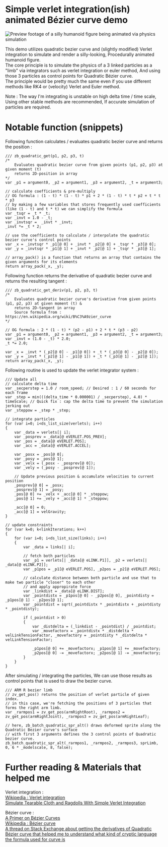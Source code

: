 # Simple verlet integration(ish) animated Bézier curve demo
![Preview footage of a silly humanoid figure being animated via physics simulation](PREVIEW.gif)

This demo utilizes quadratic bezier curve and (slightly modified) Verlet integration to simulate and render a silly-looking, Procedurally animated humanoid figure.<br>
The core principle is to simulate the physics of a 3 linked particles as a "limb" via integrators such as verlet integration or euler method, And using those 3 particles as control points for Quadratic Bézier curve.<br>
The principle would be pretty much the same even if you use different methods like RK4 or (velocity) Verlet and Euler method.

Note : The way I'm integrating is unstable on high delta time / time scale, Using other stable methods are recommended, If accurate simulation of particles are required.

# Notable function (snippets)
Following function calculates / evaluates quadratic bezier curve and returns the position :
```
/// zb_quadratic_get(p1, p2, p3, t)
/*
    Evaluates quadratic bezier curve from given points (p1, p2, p3) at given moment (t)
    returns 2D-position in array
*/
var _p1 = argument0, _p2 = argument1, _p3 = argument2, _t = argument3;

// calculate coefficients & pre-multiply
// OG formula : (1 - t) * (1 - t) * p1 + 2 * (1 - t) * t * p2 + t * t * p3
// by making a few variables that stores frequently used coefficients (like (1 - t) and t * t) we can simplify the formula
var _tsqr = _t * _t;
var _invt = 1.0 - _t;
var _invtsqr =  _invt * _invt;
_invt *= _t * 2;

// use the coefficients to calculate / interpolate the quadratic bezier curve's control points
var _x = _invtsqr * _p1[@ 0] + _invt * _p2[@ 0] + _tsqr * _p3[@ 0];
var _y = _invtsqr * _p1[@ 1] + _invt * _p2[@ 1] + _tsqr * _p3[@ 1];

// array_pack() is a function that returns an array that contains the given arguments for its elements
return array_pack(_x, _y);
```
Following function returns the derivative of quadratic bezier curve and returns the resulting tangent :
```
/// zb_quadratic_get_deriv(p1, p2, p3, t)
/*
    Evaluates quadratic bezier curve's derivative from given points (p1, p2, p3) at given moment (t) &
    returns 2D-tangent in array
    Source formula from : https://en.wikipedia.org/wiki/B%C3%A9zier_curve
*/

// OG formula : 2 * (1 - t) * (p2 - p1) + 2 * t * (p3 - p2)
var _p1 = argument0, _p2 = argument1, _p3 = argument2, _t = argument3;
var _invt = (1.0 - _t) * 2.0;
_t *= 2.0;

var _x = _invt * (_p2[@ 0] - _p1[@ 0]) + _t * (_p3[@ 0] - _p2[@ 0]);
var _y = _invt * (_p2[@ 1] - _p1[@ 1]) + _t * (_p3[@ 1] - _p2[@ 1]);
return array_pack(_x, _y);
```

Following routine is used to update the verlet integrator system :
```
/// Update all
// calculate delta time
var _secperstep = 1.0 / room_speed; // Desired : 1 / 60 seconds for each frame
var _step = min(((delta_time * 0.000001) / _secperstep), 4.0) * timeScale; // Quick fix : cap the delta time to prevent the simulation jerking out
var _steppow = _step * _step;

// integrate particles
for (var i=0; i<ds_list_size(verlets); i++)
{
    var _data = verlets[| i];
    var _posprev = _data[@ eVERLET.POS_PREV];
    var _pos = _data[@ eVERLET.POS];
    var _acc = _data[@ eVERLET.ACCEL];
    
    var _posx = _pos[@ 0];
    var _posy = _pos[@ 1];
    var _velx = (_posx - _posprev[@ 0]);
    var _vely = (_posy - _posprev[@ 1]);
    
    // Update previous position & accumulate velocities to current position
    _posprev[@ 0] = _posx;
    _posprev[@ 1] = _posy;
    _pos[@ 0] += _velx + _acc[@ 0] * _steppow;
    _pos[@ 1] += _vely + _acc[@ 1] * _steppow;
    
    _acc[@ 0] = 0;
    _acc[@ 1] = velGravity;
}

// update constraints
for (var k=0; k<linkIterations; k++)
{
    for (var i=0; i<ds_list_size(links); i++)
    {
        var _data = links[| i];
        
        // fetch both particles
        var _p1 = verlets[| _data[@ eLINK.P1]], _p2 = verlets[| _data[@ eLINK.P2]];
        var _p1pos = _p1[@ eVERLET.POS], _p2pos = _p2[@ eVERLET.POS];
        
        // calculate distance between both particle and use that to make two particle "closer" to each other
        // and apply appropirate force
        var _linkdist = _data[@ eLINK.DIST];
        var _pointdistx = _p1pos[@ 0] - _p2pos[@ 0], _pointdisty = _p1pos[@ 1] - _p2pos[@ 1];
        var _pointdist = sqrt(_pointdistx * _pointdistx + _pointdisty * _pointdisty);
        
        if (_pointdist > 0)
        {
            var _distdelta = (_linkdist - _pointdist) / _pointdist;
            var _movefactorx = _pointdistx * _distdelta * velLinkTensionFactor, _movefactory = _pointdisty * _distdelta * velLinkTensionFactor;

            _p1pos[@ 0] += _movefactorx; _p1pos[@ 1] += _movefactory;
            _p2pos[@ 0] -= _movefactorx; _p2pos[@ 1] -= _movefactory;
        }
    }
}
```

After simulating / integrating the particles, We can use those results as control points that is used to draw the bezier curve.
```
/// ARM R bezier limb
// zv_get_pos() returns the position of verlet particle of given index.
// in this case, we're fetching the positions of 3 particles that forms the right arm limb.
var _rarmpos1 = zv_get_pos(armRightRoot), _rarmpos2 = zv_get_pos(armRightJoint), _rarmpos3 = zv_get_pos(armRightLeaf);

// here, zb_batch_quadratic_spr_alt() draws deformed sprite along the Quadratic Bezier curve's surface
// with first 3 arguments defines the 3 control points of Quadratic bezier curve.
zb_batch_quadratic_spr_alt(_rarmpos1, _rarmpos2, _rarmpos3, sprLimb, 0, 6 * _modelscale, 8, false);
```

# Further reading & Materials that helped me
Verlet integration :<br>
[Wikipedia : Verlet integration](https://en.wikipedia.org/wiki/Verlet_integration)<br>
[Simulate Tearable Cloth and Ragdolls With Simple Verlet Integration](https://gamedevelopment.tutsplus.com/tutorials/simulate-tearable-cloth-and-ragdolls-with-simple-verlet-integration--gamedev-519)

Bézier curve :<br>
[A Primer on Bézier Curves](https://pomax.github.io/bezierinfo)<br>
[Wikipedia : Bézier curve](https://en.wikipedia.org/wiki/B%C3%A9zier_curve)<br>
[A thread on Stack Exchange about getting the derivatives of Quadratic Bézier curve that helped me to understand what kind of cryptic language the formula used for curve is](https://math.stackexchange.com/questions/885292/how-to-take-derivative-of-bezier-function)
